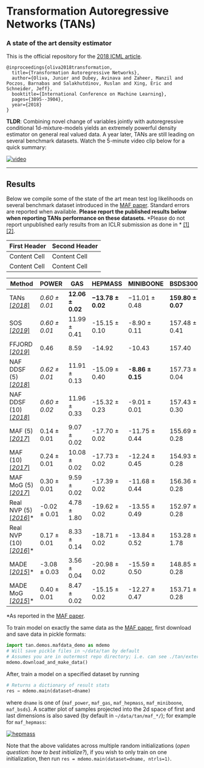 # Transformation Autoregressive Networks (TANs)
### A state of the art density estimator

This is the official repository for the [2018 ICML article](http://proceedings.mlr.press/v80/oliva18a.html).
```
@inproceedings{oliva2018transformation,
  title={Transformation Autoregressive Networks},
  author={Oliva, Junier and Dubey, Avinava and Zaheer, Manzil and Poczos, Barnabas and Salakhutdinov, Ruslan and Xing, Eric and Schneider, Jeff},
  booktitle={International Conference on Machine Learning},
  pages={3895--3904},
  year={2018}
}
```

**TLDR**: Combining novel change of variables jointly with autoregressive conditional 1d-mixture-models yields an extremely powerful density estimator on general real valued data.
A year later, TANs are still leading on several benchmark datasets.
Watch the 5-minute video clip below for a quick summary:

[![video](https://i.imgur.com/eLC2oAm.png "Spotlight")](https://www.facebook.com/icml.imls/videos/432151720632682/?t=2620)

***
## Results
Below we compile some of the state of the art mean test log likelihoods on several benchmark dataset introduced in the [MAF paper](http://papers.nips.cc/paper/6828-masked-autoregressive-flow-for-density-estimation). Standard errors are reported when available. **Please report the published results below when reporting TANs performance on these datasets.** *Please do not report unpublished early results from an ICLR submission as done in * [[1]](https://openreview.net/pdf?id=rJxgknCcK7) [[2]](https://openreview.net/pdf?id=rJxgknCcK7).

| First Header  | Second Header |
| ------------- | ------------- |
| Content Cell  | Content Cell  |
| Content Cell  | Content Cell  |

| Method        | POWER        | GAS          | HEPMASS      | MINIBOONE    | BSDS300
| ------------- |------------- |------------- |------------- |------------- |------------- |
| TANs [[*2018*]](http://proceedings.mlr.press/v80/oliva18a.html)   | *0.60 ± 0.01* | **12.06 ± 0.02** | **−13.78 ± 0.02** | −11.01 ± 0.48 | **159.80 ± 0.07**
| SOS [[*2019*]](https://arxiv.org/pdf/1905.02325.pdf)          | *0.60 ± 0.01* | 11.99 ± 0.41     | -15.15 ± 0.10 | -8.90 ± 0.11 | 157.48 ± 0.41
| FFJORD [[*2019*]](https://openreview.net/pdf?id=rJxgknCcK7)       | 0.46 | 8.59 | -14.92 | -10.43 | 157.40 |
| NAF DDSF (5) [[*2018*]](https://openreview.net/pdf?id=rJxgknCcK7) | *0.62 ± 0.01* | 11.91 ± 0.13   | -15.09 ± 0.40 | **-8.86 ± 0.15**      | 157.73 ± 0.04
| NAF DDSF (10) [[*2018*]](https://openreview.net/pdf?id=rJxgknCcK7) | *0.60 ± 0.02* | 11.96 ± 0.33     | -15.32 ± 0.23 | -9.01 ± 0.01      | 157.43 ± 0.30
| MAF (5) [[*2017*]](http://papers.nips.cc/paper/6828-masked-autoregressive-flow-for-density-estimation)      | 0.14 ± 0.01 | 9.07 ± 0.02  | -17.70 ± 0.02 | -11.75 ± 0.44 | 155.69 ± 0.28
| MAF (10) [[*2017*]](http://papers.nips.cc/paper/6828-masked-autoregressive-flow-for-density-estimation)      | 0.24 ± 0.01 | 10.08 ± 0.02 | -17.73 ± 0.02 | -12.24 ± 0.45 | 154.93 ± 0.28
| MAF MoG (5) [[*2017*]](http://papers.nips.cc/paper/6828-masked-autoregressive-flow-for-density-estimation)   | 0.30 ± 0.01 | 9.59 ± 0.02  | -17.39 ± 0.02 | -11.68 ± 0.44 | 156.36 ± 0.28
| Real NVP (5) [[*2016*]](https://arxiv.org/abs/1605.08803)\* | -0.02 ± 0.01| 4.78 ± 1.80  | -19.62 ± 0.02 | -13.55 ± 0.49 | 152.97 ± 0.28
| Real NVP (10) [[*2016*]](https://arxiv.org/abs/1605.08803)\* | 0.17 ± 0.01 | 8.33 ± 0.14  | -18.71 ± 0.02 | -13.84 ± 0.52 | 153.28 ± 1.78
| MADE [[*2015*]](http://proceedings.mlr.press/v37/germain15.pdf)\*         |-3.08 ± 0.03 | 3.56 ± 0.04  | -20.98 ± 0.02 | -15.59 ± 0.50 | 148.85 ± 0.28
| MADE MoG [[*2015*]](http://proceedings.mlr.press/v37/germain15.pdf)\*      | 0.40 ± 0.01 | 8.47 ± 0.02  | -15.15 ± 0.02 | -12.27 ± 0.47 | 153.71 ± 0.28

\*As reported in the [MAF paper](http://papers.nips.cc/paper/6828-masked-autoregressive-flow-for-density-estimation).

To train model on exactly the same data as the [MAF paper](http://papers.nips.cc/paper/6828-masked-autoregressive-flow-for-density-estimation), first download and save data in pickle formats:
```python
import tan.demos.mafdata_demo as mdemo
# Will save pickle files in ~/data/tan by default
# Assumes you are in outermost repo directory; i.e. can see ./tan/external_maf
mdemo.download_and_make_data()
```
After, train a model on a specified dataset by running
```python
# Returns a dictionary of result stats
res = mdemo.main(dataset=dname)
```
where `dname` is one of {`maf_power`, `maf_gas`, `maf_hepmass`, `maf_miniboone`, `maf_bsds`}.
A scatter plot of samples projected into the 2d space of first and last dimensions is also saved (by default in `~/data/tan/maf_*/`); for example for `maf_hepmass`:

[![hepmass](https://i.imgur.com/VWXasRy.png "scatter2d")](https://www.facebook.com/icml.imls/videos/432151720632682/?t=2620)

Note that the above validates across multiple random initializations (*open question: how to best initialize?*), if you wish to only train on one initialization, then run `res = mdemo.main(dataset=dname, ntrls=1)`.
